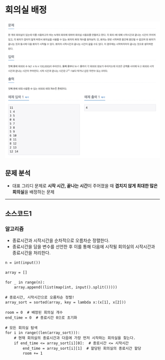 # 회의실 배정

![백준_1931](./img/백준_1931.png)

## 문제 분석
* 대표 그리디 문제로 **시작 시간, 끝나는 시간**이 주어졌을 때 **겹치지 않게 최대한 많은 회의실**을 배정하는 문제

---

## 소스코드1

### 알고리즘
* 종료시간과 시작시간을 순차적으로 오름차순 정렬한다.
* 종료시간을 담을 변수를 선언한 후 이를 통해 다음에 시작될 회의실의 시작시간과 종료시간을 처리한다. 

~~~
n = int(input())

array = []

for _ in range(n):
    array.append((list(map(int, input().split()))))

# 종료시간, 시작시간으로 오름차순 정렬!
array_sort = sorted(array, key = lambda x:(x[1], x[2]))

room = 0  # 배정된 회의실 개수
end_time = 0  # 종료시간 0으로 초기화

# 모든 회의실 탐색
for i in range((len(array_sort))):
    # 현재 회의실의 종료시간과 다음에 가장 먼저 시작하는 회의실을 찾는다. 
    if end_time <= array_sort[i][0]:  # 종로시간 <= 시작시간
        end_time = array_sort[i][1]  # 할당된 회의실의 종료시간 할당
        room += 1
~~~